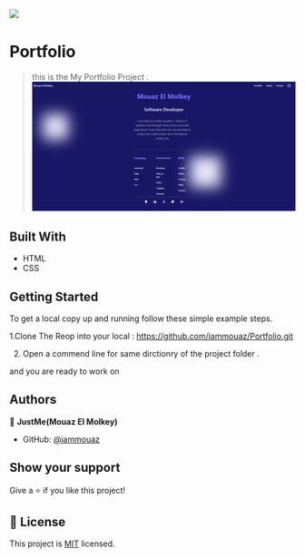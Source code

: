 
![](https://img.shields.io/badge/Microverse-blueviolet)


# Portfolio

> this is the My Portfolio Project .
> ![screenshot](./img/Screenshot.png)

                    
## Built With

- HTML
- CSS

## Getting Started

To get a local copy up and running follow these simple example steps.

1.Clone The Reop into your local : https://github.com/iammouaz/Portfolio.git

2. Open a commend line for same dirctionry of the project folder .

and you are ready to work on

## Authors

👤 **JustMe(Mouaz El Molkey)**

- GitHub: [@iammouaz](https://github.com/iammouaz)

## Show your support

Give a ⭐️ if you like this project!

## 📝 License

This project is [MIT](./MIT.md) licensed.
